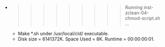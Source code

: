 * >>>>>>>>> Running inst-zclean-04-chmod-script.sh ...
  * Make *.sh under /usr/local/cld/ executable.
  * Disk size = 6141372K. Space Used = 8K. Runtime = 00:00:00:01.
